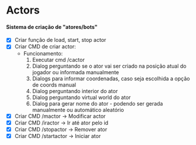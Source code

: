 # Actors
#### Sistema de criação de "atores/bots"

- [x] Criar função de load, start, stop actor
- [x] Criar CMD de criar actor:
    - Funcionamento:
        1. Executar cmd /cactor
        2. Dialog perguntando se o ator vai ser criado na posição atual do jogador ou informada manualmente
        3. Dialogs para informar coordenadas, caso seja escolhida a opção de coords manual
        4. Dialog perguntando interior do ator
        5. Dialog perguntando virtual world do ator
        6. Dialog para gerar nome do ator - podendo ser gerada manualmente ou automático aleatório
- [x] Criar CMD /mactor -> Modificar actor 
- [x] Criar CMD /iractor -> Ir até ator pelo id
- [x] Criar CMD /stopactor -> Remover ator
- [x] Criar CMD /startactor -> Iniciar ator
